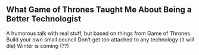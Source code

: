What Game of Thrones Taught Me About Being a Better Technologist
----------------------------------------------------------------

A humorous talk with real stuff, but based on things from Game of Thrones.
Build your own small council
Don’t get too attached to any technology (it will die)
Winter is coming (??)
